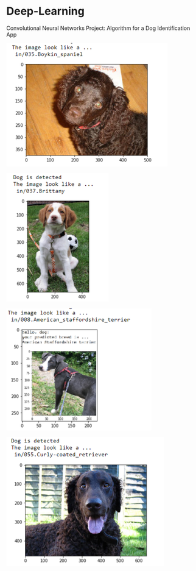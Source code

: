 # Deep-Learning

Convolutional Neural Networks
Project: Algorithm for a Dog Identification App

![image1](1.png)

![image2](2.png)

![image3](3.png)

![image4](4.png)

